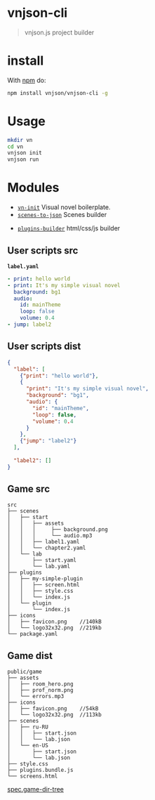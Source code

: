 # vnjson-cli
> vnjson.js project builder

# install

With [npm](https://npmjs.org) do:

```bash
npm install vnjson/vnjson-cli -g
```


# Usage

```bash
mkdir vn
cd vn
vnjson init
vnjson run
```


# Modules
* [`vn-init`](https://github.com/vnjson/vn-init) Visual novel boilerplate. 
* [`scenes-to-json`](https://github.com/vnjson/scenes-to-json) Scenes builder
- [`plugins-builder`](https://github.com/vnjson/plugins-builder) html/css/js builder



## User scripts src
__`label.yaml`__
```yaml
- print: hello world
- print: It's my simple visual novel
  background: bg1
  audio:
    id: mainTheme
    loop: false
    volume: 0.4
- jump: label2
```
## User scripts dist
```json
{
  "label": [
    {"print": "hello world"},
    {
      "print": "It's my simple visual novel",
      "background": "bg1",
      "audio": {
        "id": "mainTheme",
        "loop": false,
        "volume": 0.4
      }
    },
    {"jump": "label2"}
  ],
  
  "label2": []
}
```


## Game src

```plane_text
src
├── scenes
│   ├── start
│   │   ├── assets
│   │   │     ├── background.png
│   │   │     └── audio.mp3
│   │   ├── label1.yaml
│   │   └── chapter2.yaml
│   └── lab
│       ├── start.yaml
│       └── lab.yaml
├── plugins
│   ├── my-simple-plugin
│   │   ├── screen.html
│   │   ├── style.css
│   │   └── index.js
│   └── plugin
│       └── index.js
├── icons
│   ├── favicon.png    //140kB
│   └── logo32x32.png  //219kb
└── package.yaml
```


## Game dist
```plane_text
public/game
├── assets
│   ├── room_hero.png
│   ├── prof_norm.png
│   └── errors.mp3
├── icons
│   ├── favicon.png    //54kB
│   └── logo32x32.png  //113kb
├── scenes
│   ├── ru-RU
│   │   ├── start.json
│   │   └── lab.json
│   └── en-US
│       ├── start.json
│       └── lab.json
├── style.css
├── plugins.bundle.js
└── screens.html

```

[spec.game-dir-tree](https://github.com/vnjson/spec/blob/master/game-dir-tree.md)





